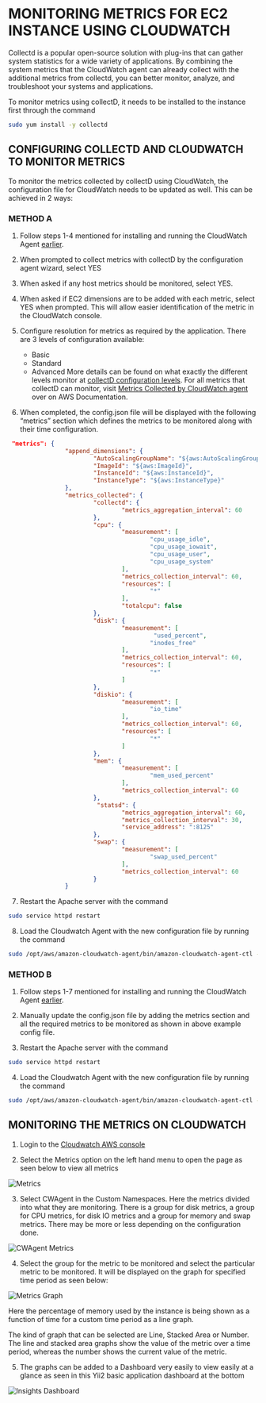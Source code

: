 # MONITORING METRICS FOR EC2 INSTANCE USING CLOUDWATCH

Collectd is a popular open-source solution with plug-ins that can gather system statistics for a wide variety of applications. By combining the system metrics that the CloudWatch agent can already collect with the additional metrics from collectd, you can better monitor, analyze, and troubleshoot your systems and applications.

To monitor metrics using collectD, it needs to be installed to the instance first through the command
```bash
sudo yum install -y collectd
```

## CONFIGURING COLLECTD AND CLOUDWATCH TO MONITOR METRICS

To monitor the metrics collected by collectD using CloudWatch, the configuration file for CloudWatch needs to be updated as well. This can be achieved in 2 ways:

### METHOD A
1. Follow steps 1-4 mentioned for installing and running the CloudWatch Agent [earlier](https://github.com/arinjay97/IIC-Internship/blob/master/Amazon%20Web%20Services/Store%20Yii2%20application%20logs%20in%20Cloudwatch%20for%20analysis%20and%20visualization.md).

2. When prompted to collect metrics with collectD by the configuration agent wizard, select YES

3. When asked if any host metrics should be monitored, select YES.

4. When asked if EC2 dimensions are to be added with each metric, select YES when prompted. This will allow easier identification of the metric in the CloudWatch console.

5. Configure resolution for metrics as required by the application. There are 3 levels of configuration available:
    - Basic
    - Standard
    - Advanced
More details can be found on what exactly the different levels monitor at [collectD configuration levels](https://docs.aws.amazon.com/AmazonCloudWatch/latest/monitoring/create-cloudwatch-agent-configuration-file-wizard.html). For all metrics that collectD can monitor, visit [Metrics Collected by CloudWatch agent](https://docs.aws.amazon.com/AmazonCloudWatch/latest/monitoring/metrics-collected-by-CloudWatch-agent.html) over on AWS Documentation.

6. When completed, the config.json file will be displayed with the following “metrics” section which defines the metrics to be monitored along with their time configuration.
```json
 "metrics": {
                "append_dimensions": {
                        "AutoScalingGroupName": "${aws:AutoScalingGroupName}",
                        "ImageId": "${aws:ImageId}",
                        "InstanceId": "${aws:InstanceId}",
                        "InstanceType": "${aws:InstanceType}"
                },
                "metrics_collected": {
                        "collectd": {
                                "metrics_aggregation_interval": 60
                        },
                        "cpu": {
                                "measurement": [
                                        "cpu_usage_idle",
                                        "cpu_usage_iowait",
                                        "cpu_usage_user",
                                        "cpu_usage_system"
                                ],
                                "metrics_collection_interval": 60,
                                "resources": [
                                        "*"
                                ],
                                "totalcpu": false
                        },
                        "disk": {
                                "measurement": [
										 "used_percent",
                                        "inodes_free"
                                ],
                                "metrics_collection_interval": 60,
                                "resources": [
                                        "*"
                                ]
                        },
                        "diskio": {
                                "measurement": [
                                        "io_time"
                                ],
                                "metrics_collection_interval": 60,
                                "resources": [
                                        "*"
                                ]
                        },
                        "mem": {
                                "measurement": [
                                        "mem_used_percent"
                                ],
                                "metrics_collection_interval": 60
                        },
						 "statsd": {
                                "metrics_aggregation_interval": 60,
                                "metrics_collection_interval": 30,
                                "service_address": ":8125"
                        },
                        "swap": {
                                "measurement": [
                                        "swap_used_percent"
                                ],
                                "metrics_collection_interval": 60
                        }
                }
```

7. Restart the Apache server with the command 
```bash
sudo service httpd restart
```

8. Load the Cloudwatch Agent with the new configuration file by running the command
```bash
sudo /opt/aws/amazon-cloudwatch-agent/bin/amazon-cloudwatch-agent-ctl -a fetch-config -m ec2 -c file:/opt/aws/amazon-cloudwatch-agent/bin/config.json -s
```


### METHOD B

1. Follow steps 1-7 mentioned for installing and running the CloudWatch Agent [earlier](https://github.com/arinjay97/IIC-Internship/blob/master/Amazon%20Web%20Services/Store%20Yii2%20application%20logs%20in%20Cloudwatch%20for%20analysis%20and%20visualization.md).

2. Manually update the config.json file by adding the metrics section and all the required metrics to be monitored as shown in above example config file.

3. Restart the Apache server with the command 
```bash
sudo service httpd restart
```

4. Load the Cloudwatch Agent with the new configuration file by running the command
```bash
sudo /opt/aws/amazon-cloudwatch-agent/bin/amazon-cloudwatch-agent-ctl -a fetch-config -m ec2 -c file:/opt/aws/amazon-cloudwatch-agent/bin/config.json -s
```


## MONITORING THE METRICS ON CLOUDWATCH

1. Login to the [Cloudwatch AWS console](https://ap-south-1.console.aws.amazon.com/cloudwatch/home?region=ap-south-1)

2. Select the Metrics option on the left hand menu to open the page as seen below to view all metrics

![Metrics](https://github.com/arinjay97/IIC-Internship/blob/master/screenshots/Metrics.png)

3. Select CWAgent in the Custom Namespaces. Here the metrics divided into what they are monitoring. There is a group for disk metrics, a group for CPU metrics, for disk IO metrics and a group for memory and swap metrics. There may be more or less depending on the configuration done.

![CWAgent Metrics](https://github.com/arinjay97/IIC-Internship/blob/master/screenshots/CWAgent%20Metrics.png)

4. Select the group for the metric to be monitored and select the particular metric to be monitored. It will be displayed on the graph for specified time period as seen below:

![Metrics Graph](https://github.com/arinjay97/IIC-Internship/blob/master/screenshots/Metrics%20Graph.png)

Here the percentage of memory used by the instance is being shown as a function of time for a custom time period as a line graph.

The kind of graph that can be selected are Line, Stacked Area or Number. The line and stacked area graphs show the value of the metric over a time period, whereas the number shows the current value of the metric.


5. The graphs can be added to a Dashboard very easily to view easily at a glance as seen in this Yii2 basic application dashboard at the bottom

![Insights Dashboard](https://github.com/arinjay97/IIC-Internship/blob/master/screenshots/Insights%20Dashboard.png)
